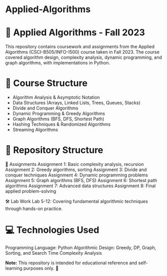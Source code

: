 # Applied-Algorithms

# 📌 Applied Algorithms - Fall 2023
This repository contains coursework and assignments from the Applied Algorithms (CSCI-B505/INFO-I500) course taken in Fall 2023. The course covered algorithm design, complexity analysis, dynamic programming, and graph algorithms, with implementations in Python.

# 📂 Course Structure
- Algorithm Analysis & Asymptotic Notation
- Data Structures (Arrays, Linked Lists, Trees, Queues, Stacks)
- Divide and Conquer Algorithms
- Dynamic Programming & Greedy Algorithms
- Graph Algorithms (BFS, DFS, Shortest Path)
- Hashing Techniques & Randomized Algorithms
- Streaming Algorithms

# 📂 Repository Structure
📌 Assignments
Assignment 1: Basic complexity analysis, recursion
Assignment 2: Greedy algorithms, sorting
Assignment 3: Divide and conquer techniques
Assignment 4: Dynamic programming problems
Assignment 5: Graph algorithms (BFS, DFS)
Assignment 6: Shortest path algorithms
Assignment 7: Advanced data structures
Assignment 8: Final applied problem-solving

🛠 Lab Work
Lab 5-12: Covering fundamental algorithmic techniques through hands-on practice.

# 💻 Technologies Used
Programming Language: Python
Algorithmic Design: Greedy, DP, Graph, Sorting, and Search
Time Complexity Analysis

**Note:** This repository is intended for educational reference and self-learning purposes only. 🚀
